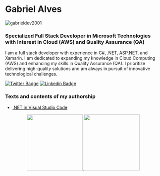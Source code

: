 # Gabriel Alves 
<p align="left"> <img src="https://komarev.com/ghpvc/?username=gabrieldev2001&label=Profile%20views&color=000000&style=plastic" alt="gabrieldev2001" /> </p>
<h3> Specialized Full Stack Developer in Microsoft Technologies with Interest in Cloud (AWS) and Quality Assurance (QA) </h3>

I am a full stack developer with experience in C#, .NET, ASP.NET, and Xamarin. I am dedicated to expanding my knowledge in Cloud Computing (AWS) and enhancing my skills in Quality Assurance (QA). I prioritize delivering high-quality solutions and am always in pursuit of innovative technological challenges.

<a href="https://twitter.com/ebagabee"><img alt="Twitter Badge" src="https://img.shields.io/badge/-@ebagabee-000000?style=flat-square&labelColor=000000&logo=twitter&logoColor=white&link=https://twitter.com/ebagabee"/></a>
<a href="https://www.linkedin.com/in/ebagabee/"><img alt="Linkedin Badge" src="https://img.shields.io/badge/-Gabriel%20Alves-000000?style=flat-square&logo=Linkedin&logoColor=white&link=https://www.linkedin.com/in/ebagabee/"/></a>

### Texts and contents of my authorship

- [.NET in Visual Studio Code](https://dev.to/gabrieldev2001/introducao-ao-net-com-visual-studio-code-2gmp)
  
<div align="center">
  <a href="https://github.com/ebagabe">
  <img height="180em" src="https://github-readme-stats.vercel.app/api?username=ebagabe&show_icons=true&theme=dark&include_all_commits=true&count_private=true"/>
  <img height="180em" src="https://github-readme-stats.vercel.app/api/top-langs/?username=ebagabe&layout=compact&langs_count=7&theme=dark"/>
</div>
